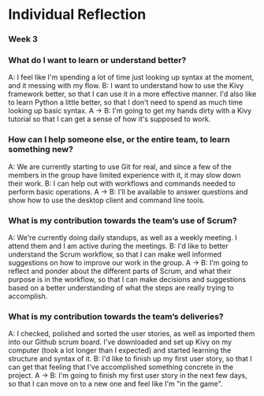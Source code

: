 # Individual Reflection
### Week 3

### What do I want to learn or understand better?
A: I feel like I'm spending a lot of time just looking up syntax at the moment, and it messing with my flow.
B: I want to understand how to use the Kivy framework better, so that I can use it in a more effective manner. I'd also like to learn Python a little better, so that I don't need to spend as much time looking up basic syntax.
A -> B: I'm going to get my hands dirty with a Kivy tutorial so that I can get a sense of how it's supposed to work.

### How can I help someone else, or the entire team, to learn something new?
A: We are currently starting to use Git for real, and since a few of the members in the group have limited experience with it, it may slow down their work.
B: I can help out with workflows and commands needed to perform basic operations.
A -> B: I'll be available to answer questions and show how to use the desktop client and command line tools.

### What is my contribution towards the team’s use of Scrum?
A: We're currently doing daily standups, as well as a weekly meeting. I attend them and I am active during the meetings.
B: I'd like to better understand the Scrum workflow, so that I can make well informed suggestions on how to improve our work in the group.
A -> B: I'm going to reflect and ponder about the different parts of Scrum, and what their purpose is in the workflow, so that I can make decisions and suggestions based on a better understanding of what the steps are really trying to accomplish.

### What is my contribution towards the team’s deliveries?
A: I checked, polished and sorted the user stories, as well as imported them into our Github scrum board. I've downloaded and set up Kivy on my computer (took a lot longer than I expected) and started learning the structure and syntax of it.
B: I'd like to finish up my first user story, so that I can get that feeling that I've accomplished something concrete in the project.
A -> B: I'm going to finish my first user story in the next few days, so that I can move on to a new one and feel like I'm "in the game".
